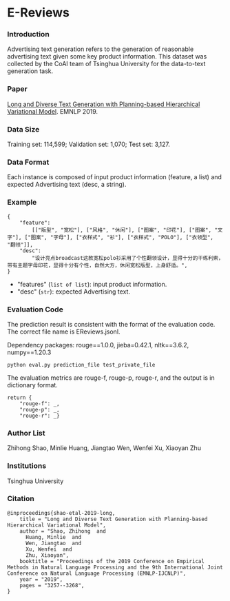 # E-Reviews

### Introduction
Advertising text generation refers to the generation of reasonable advertising text given some key product information. This dataset was collected by the CoAI team of Tsinghua University for the data-to-text generation task.

### Paper
[Long and Diverse Text Generation with Planning-based Hierarchical Variational Model](https://www.aclweb.org/anthology/D19-1321/). EMNLP 2019.

### Data Size
Training set: 114,599; Validation set: 1,070; Test set: 3,127.

### Data Format
Each instance is composed of input product information (feature, a list) and expected Advertising text (desc, a string). 

### Example
```
{
	"feature":
		[["版型", "宽松"], ["风格", "休闲"], ["图案", "印花"], ["图案", "文字"], ["图案", "字母"], ["衣样式", "衫"], ["衣样式", "POLO"], ["衣领型", "翻领"]], 
	"desc": 
		"设计亮点broadcast这款宽松polo衫采用了个性翻领设计，显得十分的干练利索，带有主题字母印花，显得十分有个性，自然大方，休闲宽松版型，上身舒适。", 
}
```

- "features" (`list of list`): input product information.
- "desc" (`str`): expected Advertising text.

### Evaluation Code
The prediction result is consistent with the format of the evaluation code.
The correct file name is EReviews.jsonl.

Dependency packages: rouge\=\=1.0.0, jieba=0.42.1, nltk\=\=3.6.2, numpy\=\=1.20.3
```shell
python eval.py prediction_file test_private_file
```

The evaluation metrics are rouge-f, rouge-p, rouge-r, and the output is in dictionary format.
```she
return {
    "rouge-f": _, 
    "rouge-p": _, 
    "rouge-r": _}
```

### Author List
Zhihong Shao, Minlie Huang, Jiangtao Wen, Wenfei Xu, Xiaoyan Zhu

### Institutions
Tsinghua University

### Citation
```
@inproceedings{shao-etal-2019-long,
    title = "Long and Diverse Text Generation with Planning-based Hierarchical Variational Model",
    author = "Shao, Zhihong  and
      Huang, Minlie  and
      Wen, Jiangtao  and
      Xu, Wenfei  and
      Zhu, Xiaoyan",
    booktitle = "Proceedings of the 2019 Conference on Empirical Methods in Natural Language Processing and the 9th International Joint Conference on Natural Language Processing (EMNLP-IJCNLP)",
    year = "2019",
    pages = "3257--3268",
}
```
